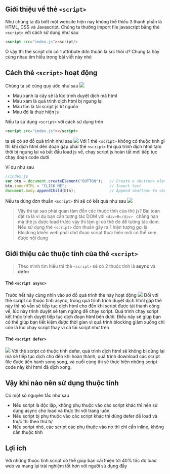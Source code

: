 ## Giới thiệu về thẻ `<script>`
Như chúng ta đã biết một website hiện nay không thể thiếu 3 thành phần là HTML, CSS và Javascript. Chúng ta thường import file javascript bằng thẻ `<script>` với cách sử dụng như sau
```html
<script src="index.js"><script/>
```
Ô vậy thì thẻ script chỉ có 1 attribute đơn thuần là src thôi ư? Chúng ta hãy cùng nhau tìm hiểu trong bài viết này nhé

## Cách thẻ `<script>` hoạt động
Chúng ta sẽ cùng quy ước như sau
![](https://viblo.asia/uploads/c5905e76-d17e-41c8-a812-33c5f4688449.jpg)
- Màu xanh lá cây sẽ là lúc trình duyệt dịch mã html
- Màu xám là quá trình dịch html bị ngưng lại
- Màu tím là tải script js từ nguồn
- Màu đỏ là thực hiện js

Nếu ta sử dụng `<script>` với cách sử dụng trên
```html
<script src="index.js"></script>
```
ta sẽ có sơ đồ quá trình như sau
![](https://viblo.asia/uploads/5852381b-e5d4-4fe5-a047-3a0db777aa26.jpg)
Với 1 thẻ `<script>` không có thuộc tính gì thì khi dịch html đến đoạn gặp phải thẻ `<script>` thì quá trình dịch html tạm thời bị ngưng lại và bắt đầu load js về, chạy script js hoàn tất mới tiếp tục chạy đoạn code dưới

Ví dụ như sau
```js
//index.js
var btn = document.createElement("BUTTON");   // Create a <button> element
btn.innerHTML = "CLICK ME";                   // Insert text
document.body.appendChild(btn);               // Append <button> to <body>
```
Nếu ta dùng đơn thuần `<script>` thì sẽ có kết quả như sau
![](https://scontent.fhan2-4.fna.fbcdn.net/v/t1.15752-9/61029189_1359337314223795_6320824634182729728_n.png?_nc_cat=110&_nc_oc=AQmi5Td8wwFN-guG5Qz4Yv55AKTVoM7CRWHKMwV80IYeK3BU7g63QP7lbx-nt358jas&_nc_ht=scontent.fhan2-4.fna&oh=65e680b9747402d1cde663dc6c58b6d6&oe=5D990770)

> Vậy thì tại sao phải quan tâm đến các thuộc tính của thẻ js?
Bài toán đặt ra là ví dụ bạn cần tương tác DOM với `<div>B</div> ` chẳng hạn mà thẻ js được load trước vậy thì làm gì có thẻ đó để tương tác dom. Nếu sử dụng thẻ `<script>` đơn thuần gây ra 1 hiện tượng gọi là Blocking khiến web phải chờ đoạn script thực hiện mới có thể xem được nội dung

## Giới thiệu các thuộc tính của thẻ `<script>`
>Theo mình tìm hiểu thì thẻ `<script>` sẽ có 2 thuộc tính là **async** và **defer**

#### Thẻ `<script async>`
Trước hết hãy cùng nhìn vào sơ đồ quá trình thẻ này hoạt động
![](https://viblo.asia/uploads/2faa7c65-59e8-4d03-a28d-9a7e38ab7720.jpg)
Đối với thẻ script có thuộc tính async, trong quá trình trình duyệt dịch html gặp thẻ này thì nó vẫn sẽ tiếp tục dịch html cho đến khi script được tải thành công về, lúc này trình duyệt sẽ tạm ngừng để chạy script. Quá trình chạy script kết thúc trình duyệt tiếp tục dịch đoạn html bên dưới. Điều này sẽ giúp bạn có thể giúp bạn tiết kiệm được thời gian vì quá trình blocking giảm xuống chỉ còn là lúc chạy script thay vì cả tải script như trên

#### Thẻ `<script defer>`
![](https://viblo.asia/uploads/f266a70a-69b9-4196-a40a-691bc079c426.jpg)
Với thẻ script có thuộc tính defer, quá trình dịch html sẽ không bị dừng lại mà sẽ tiếp tục dịch cho đến khi hoàn thành, quá trình download các script file được tiến hành song song, và cuối cùng thì sẽ thực hiện những script code này khi html đã dịch xong.

## Vậy khi nào nên sử dụng thuộc tính 
Có một số nguyên tắc như sau
- Nếu script là độc lập, không phụ thuộc vào các script khác thì nên sử dụng async cho load và thực thi với trang luôn
- Nếu script bị phụ thuộc vào các script khác thì dùng defer để load và thực thi theo thứ tự
- Nếu script nhỏ, các script các phụ thuộc vào nó thì chỉ cần inline, không cần thuộc tính

## Lợi ích
Với những thuộc tính script có thể giúp bạn cải thiện tới 40% tốc độ load web và mang lại trải nghiệm tốt hơn với người sử dụng đấy